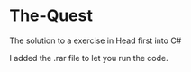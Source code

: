 # The-Quest
The solution to a exercise in Head first into C#

I added the .rar file to let you run the code. 
